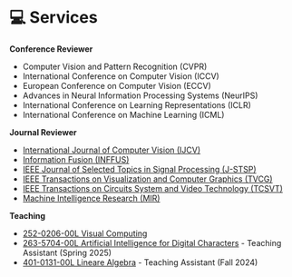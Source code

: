 <span class='anchor' id='services'></span>

# 💻 Services
**Conference Reviewer**
- Computer Vision and Pattern Recognition (CVPR)
- International Conference on Computer Vision (ICCV)
- European Conference on Computer Vision (ECCV)
- Advances in Neural Information Processing Systems (NeurIPS)
- International Conference on Learning Representations (ICLR)
- International Conference on Machine Learning (ICML)

**Journal Reviewer**
- [International Journal of Computer Vision (IJCV)](https://link.springer.com/journal/11263)
- [Information Fusion (INFFUS)](https://www.sciencedirect.com/journal/information-fusion)
- [IEEE Journal of Selected Topics in Signal Processing (J-STSP)](https://ieeexplore.ieee.org/xpl/RecentIssue.jsp?punumber=4200690)
- [IEEE Transactions on Visualization and Computer Graphics (TVCG)](https://ieeexplore.ieee.org/xpl/RecentIssue.jsp?punumber=2945)
- [IEEE Transactions on Circuits System and Video Technology (TCSVT)](https://ieeexplore.ieee.org/xpl/RecentIssue.jsp?punumber=76)
- [Machine Intelligence Research (MIR)](https://link.springer.com/journal/11633)

**Teaching**
- [252-0206-00L Visual Computing](https://cvg.ethz.ch/lectures/Visual-Computing/)
- [263-5704-00L Artificial Intelligence for Digital Characters](https://www.vvz.ethz.ch/Vorlesungsverzeichnis/lerneinheit.view?lerneinheitId=188568&semkez=2025S&ansicht=LEHRVERANSTALTUNGEN&lang=en) - Teaching Assistant (Spring 2025)
- [401-0131-00L Lineare Algebra](https://www.vvz.ethz.ch/Vorlesungsverzeichnis/lerneinheit.view?lerneinheitId=183173&semkez=2024W&ansicht=LEHRVERANSTALTUNGEN&lang=en) - Teaching Assistant (Fall 2024)